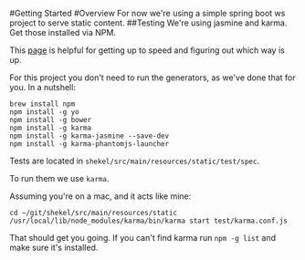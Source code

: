 #Getting Started
#Overview
For now we're using a simple spring boot ws project to serve static content. 
##Testing
We're using jasmine and karma. Get those installed via NPM. 

This [page](http://techportal.inviqa.com/2014/10/28/testing-javascript-get-started-with-jasmine/) is helpful for getting up to speed and figuring out which way is up. 

For this project you don't need to run the generators, as we've done that for you. In a nutshell: 

```
brew install npm
npm install -g yo
npm install -g bower
npm install -g karma
npm install -g karma-jasmine --save-dev
npm install -g karma-phantomjs-launcher
```

Tests are located in `shekel/src/main/resources/static/test/spec`. 

To run them we use `karma`. 

Assuming you're on a mac, and it acts like mine: 

```
cd ~/git/shekel/src/main/resources/static
/usr/local/lib/node_modules/karma/bin/karma start test/karma.conf.js
``` 

That should get you going. If you can't find karma run `npm -g list` and make sure it's installed. 


